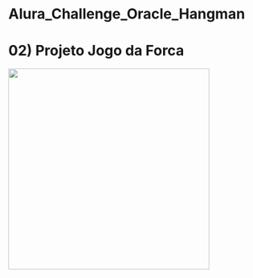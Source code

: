 # Alura_Challenge_Oracle_Hangman

<h1>02) Projeto Jogo da Forca</h1>
<div>
  <img height="400" width="400" src="https://d335luupugsy2.cloudfront.net/cms%2Ffiles%2F10224%2F1644516322badge.png?utm_campaign=alura_latam_-_challenge_email_projeto_2_br&utm_medium=email&utm_source=RD+Station">
</div>